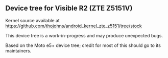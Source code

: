 ## Device tree for Visible R2 (ZTE Z5151V)

Kernel source available at https://github.com/thojohns/android_kernel_zte_z5151/tree/stock

This device tree is a work-in-progress and may produce unexpected bugs. 

Based on the Moto e5+ device tree; credit for most of this should go to its maintainers.
